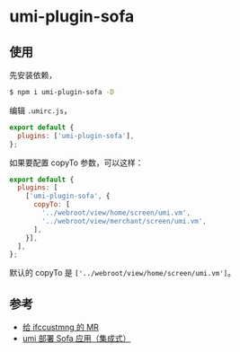 # umi-plugin-sofa

## 使用

先安装依赖，

```bash
$ npm i umi-plugin-sofa -D
```

编辑 `.umirc.js`，

```js
export default {
  plugins: ['umi-plugin-sofa'],
};
```

如果要配置 copyTo 参数，可以这样：

```js
export default {
  plugins: [
    ['umi-plugin-sofa', {
      copyTo: [
        '../webroot/view/home/screen/umi.vm',
        '../webroot/view/merchant/screen/umi.vm',
      ],
    }],
  ],
};
```

默认的 copyTo 是 `['../webroot/view/home/screen/umi.vm']`。

## 参考

* [给 ifccustmng 的 MR](http://gitlab.alipay-inc.com/alipayplus_ph_release/ifccustmng/merge_requests/8)
* [umi 部署 Sofa 应用（集成式）](https://lark.alipay.com/umijs/umi/deploy-sofa-application-integrated)

